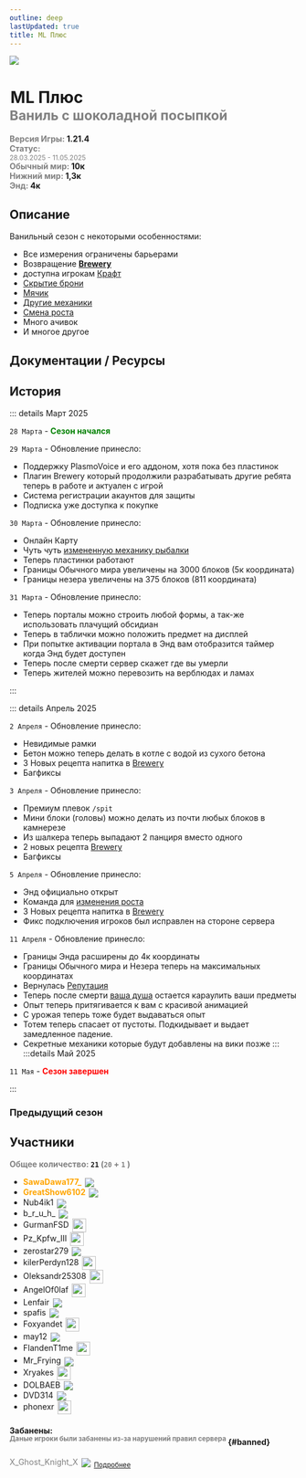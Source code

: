```yaml
---
outline: deep
lastUpdated: true
title: ML Плюс
---
```


![](/WIKI/ML-Plus/banner.png)

# <iconify-icon icon="solar:archive-bold-duotone" style="margin-right:0.10rem;margin:center;color: #868dcc" ></iconify-icon> ML Плюс <br/> <span style="color: gray;"><sup> Ваниль с шоколадной посыпкой </sup></span>

**<span style="color: gray;">Версия Игры:</span> 1.21.4**<br/>
**<span style="color: gray;">Статус:</span> <span style="color: white;">Завершен</span>**
<br/><span style="color: gray;"><sub>28.03.2025 - 11.05.2025</sub></span><br/>
**<span style="color: gray;">Обычный мир:</span> 10к <span style="color: gray;"></span>**<br/>
**<span style="color: gray;">Нижний мир:</span> 1,3к <span style="color: gray;"></span>**<br/>
**<span style="color: gray;">Энд:</span> 4к <span style="color: gray;"></span>**<br/>


## Описание
Ванильный сезон с некоторыми особенностями:
<!-- - `Обычный мир` - Начало `2к`, Конец `10к`
    - `Ад (Незер)` - Начало `433`, Конец `1,3к`
    - `Энд` - Начало `2к`, Конец `10к` -->
- Все измерения ограничены барьерами
- Возвращение [**Brewery**](/brewery/ml-plus/alcoholic-drinks/)
- <Pill name="Палка отладки" link="https://ru.minecraft.wiki/w/%D0%9F%D0%B0%D0%BB%D0%BA%D0%B0_%D0%BE%D1%82%D0%BB%D0%B0%D0%B4%D0%BA%D0%B8" image="https://minecraft.wiki/images/Debug_Stick.gif?c7249"/> доступна игрокам [Крафт](ml-plus/additional-mechanics#6)
- [Скрытие брони](ml-plus/additional-mechanics#1)
- [Мячик](ml-plus/additional-mechanics#2)
- [Другие механики](ml-plus/additional-mechanics)
- [Смена роста](ml-plus/additional-mechanics#14)
- Много ачивок
- И многое другое

## Документации / Ресурсы

<Links :items="[
    {
        name: 'Веб Карта',
        link: 'http://minelacs.online:12345/',
        icon: 'solar:map-bold-duotone', 
        color: '#868dcc' 
    },
    { 
        name: 'Доп Механики', 
        link: 'ml-plus/additional-mechanics', 
        icon: 'solar:cpu-bold-duotone', 
        color: '#868dcc' 
    },
    { 
        name: 'FlectonePulse', 
        link: 'ml-plus/flectone-pulse', 
        icon: 'solar:chat-round-dots-bold-duotone',
        color: '#868dcc'
    },
    { 
        name: 'Загрузка Ресурспаков', 
        link: 'ml-plus/resourcepack-load',
        icon: 'solar:pallete-2-bold-duotone', 
        color: '#868dcc' 
    },
    {
        name: 'Пластинки',
        link: 'ml-plus/music-discs',
        icon: 'solar:music-note-bold-duotone', 
        color: '#868dcc' 
    },
    {
        name: 'Brewery',
        link: '/brewery/intropage',
        icon: 'solar:wineglass-bold-duotone', 
        color: '#868dcc' 
    },
    ]"
/>

## История

::: details Март 2025

`28 Марта` - **<span style="color: green;">Сезон начался</span>**

`29 Марта` - Обновление принесло:
- Поддержку PlasmoVoice и его аддоном, хотя пока без пластинок
- Плагин Brewery который продолжили разрабатывать другие ребята теперь в работе и актуален с игрой
- Система регистрации акаунтов для защиты
- Подписка <Pill name="Ultimate" link="/minelacs-ultimate" image="https://easydonate.s3.easyx.ru/images/logos/30b46096ecbbb5230d763a396cebb547a2d9d908876962f64a3f1d7f248fcf4a.png"/> уже доступка к покупке

`30 Марта` - Обновление принесло:
- Онлайн Карту
- Чуть чуть [измененную механику рыбалки](ml-plus/additional-mechanics#7)
- Теперь пластинки работают
- Границы Обычного мира увеличены на 3000 блоков (5к координата)
- Границы незера увеличены на 375 блоков (811 координата)

`31 Марта` - Обновление принесло:
- Теперь порталы можно строить любой формы, а так-же использовать плачущий обсидиан
- Теперь в таблички можно положить предмет на дисплей
- При попытке активации портала в Энд вам отобразится таймер когда Энд будет доступен
- Теперь после смерти сервер скажет где вы умерли
- Теперь жителей можно перевозить на верблюдах и ламах

:::

::: details Апрель 2025

`2 Апреля` - Обновление принесло:
- Невидимые рамки
- Бетон можно теперь делать в котле с водой из сухого бетона
- 3 Новых рецепта напитка в [Brewery](/brewery/intropage)
- Багфиксы

`3 Апреля` - Обновление принесло:
- Премиум плевок `/spit`
- Мини блоки (головы) можно делать из почти любых блоков в камнерезе
- Из шалкера теперь выпадают 2 панциря вместо одного
- 2 новых рецепта [Brewery](/brewery/intropage)
- Багфиксы

`5 Апреля` - Обновление принесло:
- Энд официально открыт
- Команда для [изменения роста](ml-plus/additional-mechanics#14)
- 3 Новых рецепта напитка в [Brewery](/brewery/ml-plus/alcoholic-drinks)
- Фикс подключения игроков был исправлен на стороне сервера

`11 Апреля` - Обновление принесло:
- Границы Энда расширены до 4к координаты
- Границы Обычного мира и Незера теперь на максимальных координатах
- Вернулась [Репутация]()
- Теперь после смерти [ваша душа]() остается караулить ваши предметы
- Опыт теперь притягивается к вам с красивой анимацией
- С урожая теперь тоже будет выдаваться опыт
- Тотем теперь спасает от пустоты. Подкидывает и выдает замедленное падение.
- Секретные механики которые будут добавлены на вики позже 
:::
:::details Май 2025

`11 Мая` -  **<span style="color: red;">Сезон завершен</span>**

:::

### Предыдущий сезон

<Links :items="[
    { name: 'ML Vanila 2', icon: 'fas fa-archive', link: '../archive/ml-vanila-2', icon: 'solar:archive-bold-duotone', color: '#868dcc'}
]"/>


## Участники
**<span style="color: gray;">Общее количество:</span> `21` <span style="color: gray;"> (`20` + `1` [<iconify-icon icon="solar:user-block-bold-duotone"  style="margin:center;color: #FF0000"></iconify-icon>](#banned))</span><br/>**


- **<span style="color: orange;">SawaDawa177_</span>** <img src="https://api.mineatar.io/face/0c81442c240b4087851ff50f3d8fd589?scale=3" style="display: inline; margin: 0 2px; vertical-align: middle;" />
- **<span style="color: orange;">GreatShow6102</span>** <img src="https://api.mineatar.io/face/ceb1b631-d2ff-4166-8458-e4c8498e1248?scale=3" style="display: inline; margin: 0 2px; vertical-align: middle;" />
- Nub4ik1  <img src="https://api.mineatar.io/face/d2b496f0-c2b0-4849-8dee-a6bda731a7eb?scale=3" style="display: inline; margin: 0 2px; vertical-align: middle;" />
- b_r_u_h_ <img src="https://api.mineatar.io/face/45e529c8-4a8e-44eb-b02c-5b99e41a9d1c?scale=3" style="display: inline; margin: 0 2px; vertical-align: middle;" />
- GurmanFSD <img src="/minecraft/playerHeads/steveHead.png" style="display: inline; margin: 0 2px; vertical-align: middle;" width="24" height="24"/>
- Pz_Kpfw_III <img src="/minecraft/playerHeads/steveHead.png" style="display: inline; margin: 0 2px; vertical-align: middle;" width="24" height="24"/>
- zerostar279 <img src="https://api.mineatar.io/face/cfc33bd0-b49d-4b65-99d8-92ee7090a011?scale=3" style="display: inline; margin: 0 2px; vertical-align: middle;" /> <iconify-icon icon="solar:user-check-bold-duotone"  style="margin:center;color: #00FF00"></iconify-icon>
- kilerPerdyn128 <img src="/minecraft/playerHeads/steveHead.png" style="display: inline; margin: 0 2px; vertical-align: middle;" width="24" height="24"/> <iconify-icon icon="solar:user-check-bold-duotone"  style="margin:center;color: #00FF00"></iconify-icon>
- Oleksandr25308 <img src="/minecraft/playerHeads/steveHead.png" style="display: inline; margin: 0 2px; vertical-align: middle;" width="24" height="24"/>
- AngelOf0laf <img src="/minecraft/playerHeads/steveHead.png" style="display: inline; margin: 0 2px; vertical-align: middle;" width="24" height="24"/>
- Lenfair <img src="https://api.mineatar.io/face/d36339eb-2d45-4c50-a1d9-06be69c1321e?scale=3" style="display: inline; margin: 0 2px; vertical-align: middle;" />
- spafis <img src="https://api.mineatar.io/face/24c076a7-aecc-4934-9d95-19ccc5860bc2?scale=3" style="display: inline; margin: 0 2px; vertical-align: middle;" />
- Foxyandet <img src="/minecraft/playerHeads/steveHead.png" style="display: inline; margin: 0 2px; vertical-align: middle;" width="24" height="24"/>
- may12 <img src="https://api.mineatar.io/face/0f39239d-84f6-44ba-a624-f008016ada77?scale=3" style="display: inline; margin: 0 2px; vertical-align: middle;" />
- FlandenT1me <img src="/minecraft/playerHeads/steveHead.png" style="display: inline; margin: 0 2px; vertical-align: middle;" width="24" height="24"/>
- Mr_Frying <img src="https://api.mineatar.io/face/8a587fdf-a714-42db-b460-cac37bfaaaeb?scale=3" style="display: inline; margin: 0 2px; vertical-align: middle;" />
- Xryakes <img src="/minecraft/playerHeads/steveHead.png" style="display: inline; margin: 0 2px; vertical-align: middle;" width="24" height="24"/>
- DOLBAEB <img src="https://api.mineatar.io/face/f0c280e7-4280-4671-b216-0fedd8cac495?scale=3" style="display: inline; margin: 0 2px; vertical-align: middle;" />
- DVD314 <img src="https://api.mineatar.io/face/9806b0b5-baa2-48c6-b70e-64af239a78eb?scale=3" style="display: inline; margin: 0 2px; vertical-align: middle;" />  [<iconify-icon icon="solar:user-check-bold-duotone"  style="margin:center;color: #00FF00"></iconify-icon>](https://discord.com/channels/1120257989874561066/1335366888255127603/1359065097720430594)
- phonexr <img src="/minecraft/playerHeads/steveHead.png" style="display: inline; margin: 0 2px; vertical-align: middle;" width="24" height="24"/>


#### Забанены: <br/><span style="color: gray;"><sup>Даные игроки были забанены из-за нарушений правил сервера</sup></span> {#banned}

<iconify-icon icon="solar:user-block-bold-duotone"  style="margin:center;color: #FF0000"></iconify-icon> <span style="color: gray;">X_Ghost_Knight_X</span> <img src="https://api.mineatar.io/face/e2991dd7-a26b-4702-a34b-9af4483fbedb?scale=3" style="display: inline; margin: 0 2px; vertical-align: middle;" /> <span style="color: gray;"><sub>[Подробнее](https://discord.com/channels/1120257989874561066/1359004257558462534)</sub></span><br/>